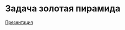# Задача золотая пирамида

[Презентация](https://htmlpreview.github.io/?https://github.com/MikeKondr99/Golden-Pyramid/blob/main/pres/pres.html)
